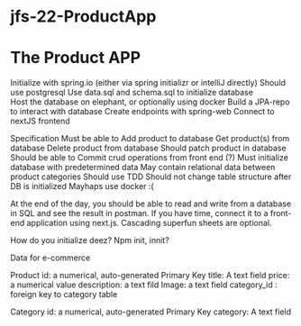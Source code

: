 # jfs-22-ProductApp

# The Product APP

Initialize with spring.io (either via spring initializr or intelliJ directly)
Should use postgresql
Use data.sql and schema.sql to initialize database  
Host the database on elephant, or optionally using docker
Build a JPA-repo to interact with database
Create endpoints with spring-web
Connect to nextJS frontend

Specification
Must be able to
Add product to database
Get product(s) from database
Delete product from database
Should patch product in database
Should be able to
Commit crud operations from front end (?)
Must initialize database with predetermined data
May contain relational data between product categories
Should use TDD
Should not change table structure after DB is initialized
Mayhaps use docker :( 

At the end of the day, you should be able to read and write from a database in SQL and see the result in postman. If you have time, connect it to a front-end application using next.js. Cascading superfun sheets are optional.

How do you initialize deez? Npm init, innit?





Data for  e-commerce

Product
id: a numerical, auto-generated Primary Key
title: A text field
price: a numerical value
description: a text fild
Image: a text field
category_id : foreign key to category table


Category
id: a numerical, auto-generated Primary Key
category: A text field
